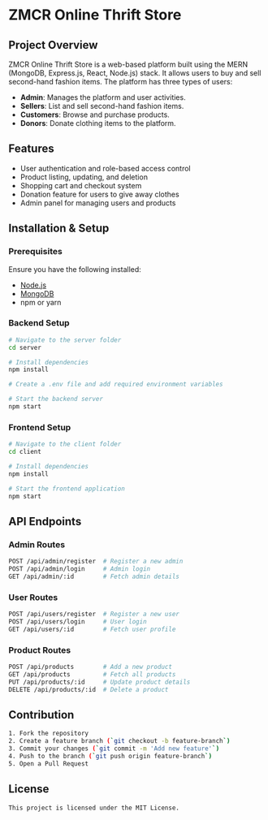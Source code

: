 
# ZMCR Online Thrift Store

## Project Overview
ZMCR Online Thrift Store is a web-based platform built using the MERN (MongoDB, Express.js, React, Node.js) stack. It allows users to buy and sell second-hand fashion items. The platform has three types of users:
- **Admin**: Manages the platform and user activities.
- **Sellers**: List and sell second-hand fashion items.
- **Customers**: Browse and purchase products.
- **Donors**: Donate clothing items to the platform.

## Features
- User authentication and role-based access control
- Product listing, updating, and deletion
- Shopping cart and checkout system
- Donation feature for users to give away clothes
- Admin panel for managing users and products

## Installation & Setup
### Prerequisites
Ensure you have the following installed:
- [Node.js](https://nodejs.org/)
- [MongoDB](https://www.mongodb.com/)
- npm or yarn

### Backend Setup
````sh
# Navigate to the server folder
cd server

# Install dependencies
npm install

# Create a .env file and add required environment variables

# Start the backend server
npm start
````

### Frontend Setup
````sh
# Navigate to the client folder
cd client

# Install dependencies
npm install

# Start the frontend application
npm start
````

## API Endpoints

### Admin Routes
````sh
POST /api/admin/register  # Register a new admin
POST /api/admin/login     # Admin login
GET /api/admin/:id        # Fetch admin details
````

### User Routes
````sh
POST /api/users/register  # Register a new user
POST /api/users/login     # User login
GET /api/users/:id        # Fetch user profile
````

### Product Routes
````sh
POST /api/products        # Add a new product
GET /api/products         # Fetch all products
PUT /api/products/:id     # Update product details
DELETE /api/products/:id  # Delete a product
````

## Contribution
````sh
1. Fork the repository
2. Create a feature branch (`git checkout -b feature-branch`)
3. Commit your changes (`git commit -m 'Add new feature'`)
4. Push to the branch (`git push origin feature-branch`)
5. Open a Pull Request
````

## License
````sh
This project is licensed under the MIT License.
````
````

